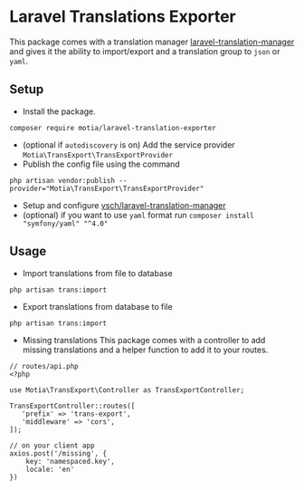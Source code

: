 # Laravel Translations Exporter
This package comes with a translation manager [laravel-translation-manager](https://github.com/vsch/laravel-translation-manager) and gives it the ability to import/export and a translation group to `json` or `yaml`.

## Setup
-  Install the package.
```
composer require motia/laravel-translation-exporter
```
- (optional if `autodiscovery` is on) Add the service provider `Motia\TransExport\TransExportProvider`
- Publish the config file using the command 
```
php artisan vendor:publish --provider="Motia\TransExport\TransExportProvider"
```

- Setup and configure [vsch/laravel-translation-manager](https://github.com/vsch/laravel-translation-manager)
- (optional) if you want to use `yaml` format run `composer install "symfony/yaml" "^4.0"`

## Usage
* Import translations from file to database
```
php artisan trans:import
```

* Export translations from database to file
```
php artisan trans:import
```

* Missing translations
This package comes with a controller to add missing translations and a helper function to add it to your routes.
 
```
// routes/api.php
<?php

use Motia\TransExport\Controller as TransExportController;

TransExportController::routes([
   'prefix' => 'trans-export',
   'middleware' => 'cors',
]);

```

```
// on your client app
axios.post('/missing', {
    key: 'namespaced.key',
    locale: 'en'
})
```
